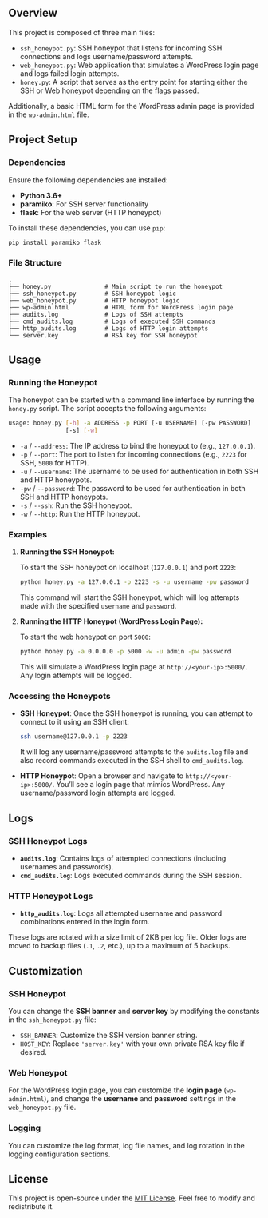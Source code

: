 ﻿## Overview

This project is composed of three main files:

- `ssh_honeypot.py`: SSH honeypot that listens for incoming SSH connections and logs username/password attempts.
- `web_honeypot.py`: Web application that simulates a WordPress login page and logs failed login attempts.
- `honey.py`: A script that serves as the entry point for starting either the SSH or Web honeypot depending on the flags passed.

Additionally, a basic HTML form for the WordPress admin page is provided in the `wp-admin.html` file.

## Project Setup

### Dependencies

Ensure the following dependencies are installed:

- **Python 3.6+**
- **paramiko**: For SSH server functionality
- **flask**: For the web server (HTTP honeypot)

To install these dependencies, you can use `pip`:

```bash
pip install paramiko flask
```

### File Structure

```plaintext
.
├── honey.py               # Main script to run the honeypot
├── ssh_honeypot.py        # SSH honeypot logic
├── web_honeypot.py        # HTTP honeypot logic
├── wp-admin.html          # HTML form for WordPress login page
├── audits.log             # Logs of SSH attempts
├── cmd_audits.log         # Logs of executed SSH commands
├── http_audits.log        # Logs of HTTP login attempts
└── server.key             # RSA key for SSH honeypot
```

## Usage

### Running the Honeypot

The honeypot can be started with a command line interface by running the `honey.py` script. The script accepts the following arguments:

```bash
usage: honey.py [-h] -a ADDRESS -p PORT [-u USERNAME] [-pw PASSWORD]
                [-s] [-w]
```

- `-a` / `--address`: The IP address to bind the honeypot to (e.g., `127.0.0.1`).
- `-p` / `--port`: The port to listen for incoming connections (e.g., `2223` for SSH, `5000` for HTTP).
- `-u` / `--username`: The username to be used for authentication in both SSH and HTTP honeypots.
- `-pw` / `--password`: The password to be used for authentication in both SSH and HTTP honeypots.
- `-s` / `--ssh`: Run the SSH honeypot.
- `-w` / `--http`: Run the HTTP honeypot.

### Examples

1. **Running the SSH Honeypot:**

   To start the SSH honeypot on localhost (`127.0.0.1`) and port `2223`:

   ```bash
   python honey.py -a 127.0.0.1 -p 2223 -s -u username -pw password
   ```

   This command will start the SSH honeypot, which will log attempts made with the specified `username` and `password`.

2. **Running the HTTP Honeypot (WordPress Login Page):**

   To start the web honeypot on port `5000`:

   ```bash
   python honey.py -a 0.0.0.0 -p 5000 -w -u admin -pw password
   ```

   This will simulate a WordPress login page at `http://<your-ip>:5000/`. Any login attempts will be logged.

### Accessing the Honeypots

- **SSH Honeypot**: Once the SSH honeypot is running, you can attempt to connect to it using an SSH client:

  ```bash
  ssh username@127.0.0.1 -p 2223
  ```

  It will log any username/password attempts to the `audits.log` file and also record commands executed in the SSH shell to `cmd_audits.log`.

- **HTTP Honeypot**: Open a browser and navigate to `http://<your-ip>:5000/`. You’ll see a login page that mimics WordPress. Any username/password login attempts are logged.

## Logs

### SSH Honeypot Logs

- **`audits.log`**: Contains logs of attempted connections (including usernames and passwords).
- **`cmd_audits.log`**: Logs executed commands during the SSH session.

### HTTP Honeypot Logs

- **`http_audits.log`**: Logs all attempted username and password combinations entered in the login form.

These logs are rotated with a size limit of 2KB per log file. Older logs are moved to backup files (`.1`, `.2`, etc.), up to a maximum of 5 backups.

## Customization

### SSH Honeypot

You can change the **SSH banner** and **server key** by modifying the constants in the `ssh_honeypot.py` file:

- `SSH_BANNER`: Customize the SSH version banner string.
- `HOST_KEY`: Replace `'server.key'` with your own private RSA key file if desired.

### Web Honeypot

For the WordPress login page, you can customize the **login page** (`wp-admin.html`), and change the **username** and **password** settings in the `web_honeypot.py` file.

### Logging

You can customize the log format, log file names, and log rotation in the logging configuration sections.

## License

This project is open-source under the [MIT License](https://opensource.org/licenses/MIT). Feel free to modify and redistribute it.

